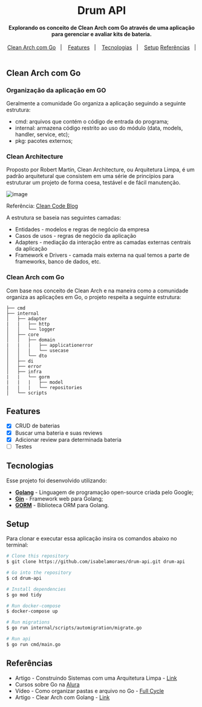 <h1 align="center">
  Drum API
</h1>

<h4 align="center">
  Explorando os conceito de Clean Arch com Go através de uma aplicação para gerenciar e avaliar kits de bateria.
</h4>

<p align="center">
  <a href="#arquitetura">Clean Arch com Go</a>&nbsp;&nbsp;&nbsp;|&nbsp;&nbsp;&nbsp;
  <a href="#features">Features</a>&nbsp;&nbsp;&nbsp;|&nbsp;&nbsp;&nbsp;
  <a href="#tecnologias">Tecnologias</a>&nbsp;&nbsp;&nbsp;|&nbsp;&nbsp;&nbsp;
  <a href="#setup">Setup</a>
  <a href="#referencias">Referências</a>&nbsp;&nbsp;&nbsp;|&nbsp;&nbsp;&nbsp;
</p>

## Clean Arch com Go

### Organização da aplicação em GO

Geralmente a comunidade Go organiza a aplicação seguindo a seguinte estrutura:
- cmd: arquivos que contém o código de entrada do programa;
- internal: armazena código restrito ao uso do módulo (data, models, handler, service, etc);
- pkg: pacotes externos;

### Clean Architecture

Proposto por Robert Martin, Clean Architecture, ou Arquitetura Limpa, é um padrão arquitetural que consistem em uma série de princípios para estruturar um projeto de forma coesa, testável e de fácil manutenção.

![image](https://github.com/user-attachments/assets/0d1e2aad-5f2a-419b-b87c-490c36aea413)

Referência: [Clean Code Blog](https://blog.cleancoder.com/uncle-bob/2012/08/13/the-clean-architecture.html)

A estrutura se baseia nas seguintes camadas:
- Entidades - modelos e regras de negócio da empresa
- Casos de usos - regras de negócio da aplicação
- Adapters - mediação da interação entre as camadas externas centrais da aplicação
- Framework e Drivers - camada mais externa na qual temos a parte de frameworks, banco de dados, etc.

### Clean Arch com Go

Com base nos conceito de Clean Arch e na maneira como a comunidade organiza as aplicações em Go, o projeto respeita a seguinte estrutura:

```
├── cmd
├── internal
│   ├── adapter
|   |   ├── http
│   │   └── logger
│   ├── core
│   │   ├── domain
|   |   |   ├── applicationerror
│   │   |   └── usecase
│   │   └── dto
│   ├── di
│   ├── error
│   ├── infra
|   |   └── gorm
|   |   |   ├── model
|   |   |   └── repositories
│   └── scripts

```

## Features

- [x] CRUD de baterias
- [x] Buscar uma bateria e suas reviews
- [x] Adicionar review para determinada bateria
- [ ] Testes

## Tecnologias

Esse projeto foi desenvolvido utilizando:

-  **[Golang](https://go.dev/)** - Linguagem de programação open-source criada pelo Google;
-  **[Gin](https://gin-gonic.com/)** - Framework web para Golang;
-  **[GORM](https://gorm.io/)** - Biblioteca ORM para Golang.

## Setup

Para clonar e executar essa aplicação insira os comandos abaixo no terminal:

```bash
# Clone this repository
$ git clone https://github.com/isabelamoraes/drum-api.git drum-api

# Go into the repository
$ cd drum-api

# Install dependencies
$ go mod tidy

# Run docker-compose
$ docker-compose up

# Run migrations
$ go run internal/scripts/automigration/migrate.go

# Run api
$ go run cmd/main.go

```

## Referências

- Artigo - Construindo Sistemas com uma Arquitetura Limpa - [Link](https://engsoftmoderna.info/artigos/arquitetura-limpa.html)
- Cursos sobre Go na [Alura](https://www.alura.com.br/)
- Vídeo - Como organizar pastas e arquivo no Go - [Full Cycle](https://www.youtube.com/watch?v=OFud4iPuAH8)
- Artigo - Clear Arch com Golang  - [Link](https://dev.to/booscaaa/implementando-clean-architecture-com-golang-4n0a)
